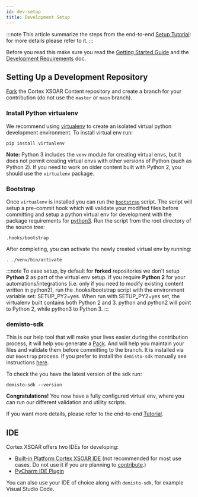 ```yaml
---
id: dev-setup
title: Development Setup
---
```


:::note
This article summarize the steps from the end-to-end [Setup Tutorial](../tutorials/tut-setup-dev): for more details please refer to it.
:::

Before you read this make sure you read the [Getting Started Guide](getting-started-guide) and the [Development Requirements](dev-requirements) doc.

## Setting Up a Development Repository

[Fork](https://guides.github.com/activities/forking/) the Cortex XSOAR Content repository and create a branch for your contribution (do not use the `master` or `main` branch).

### Install Python virtualenv

We recommend using [virtualenv](https://github.com/pypa/virtualenv) to create an isolated virtual python development environment. To install virtual env run:
```
pip install virtualenv
```
**Note:** Python 3 includes the `venv` module for creating virtual envs, but it does not permit creating virtual envs with other versions of Python (such as Python 2). If you need to work on older content built with Python 2, you should use the `virtualenv` package.

### Bootstrap

Once `virtualenv` is installed you can run the [`bootstrap`](https://github.com/demisto/content/blob/master/.hooks/bootstrap) script. The script will setup a pre-commit hook which will validate your modified files before committing and setup a python virtual env for development with the package requirements for [python3](https://github.com/demisto/content/blob/master/dev-requirements-py3.txt). Run the script from the root directory of the source tree:
```
.hooks/bootstrap
```
After completing, you can activate the newly created virtual env by running:
```
. ./venv/bin/activate
```

:::note
To ease setup, by default for **forked** repositories we don't setup **Python 2** as part of the virtual env setup. If you require **Python 2** for your automations/integrations (i.e. only if you need to modify existing content written in python2), run the .hooks/bootstrap script with the environment variable set: SETUP_PY2=yes. When run with SETUP_PY2=yes set, the virtualenv built contains both Python 2 and 3. python and python2 will point to Python 2, while python3 to Python 3.
:::

### demisto-sdk 
This is our help tool that will make your lives easier during the contribution process, it will help you generate a 
[Pack](../packs/packs-format). And will help you maintain your files and validate them before committing to the branch. It is installed via our `Boostrap` process. If you prefer to install the `demisto-sdk` manually see instructions [here](https://github.com/demisto/demisto-sdk).

To check the you have the latest version of the sdk run:
```
demisto-sdk --version
```

**Congratulations!** You now have a fully configured virtual env, where you can run our different validation and utility scripts. 

If you want more details, please refer to the end-to-end [Tutorial](../tutorials/tut-setup-dev).

## IDE

Cortex XSOAR offers two IDEs for developing: 
* [Built-in Platform Cortex XSOAR IDE](../concepts/xsoar-ide) (not recommended for most use cases. Do not use it if you are planning to [contribute](getting-started-guide#are-you-planning-to-contribute).)
* [PyCharm IDE Plugin](../concepts/pycharm-plugin)

You can also use your IDE of choice along with `demisto-sdk`, for example Visual Studio Code.
